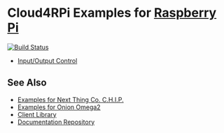 Cloud4RPi Examples for [Raspberry Pi](https://www.raspberrypi.org/products/)
============================================================================

[![Build Status](https://travis-ci.org/cloud4rpi/raspberrypi-examples.svg?branch=master)](https://travis-ci.org/cloud4rpi/raspberrypi-examples)

* [Input/Output Control](control.py)

## See Also

* [Examples for Next Thing Co. C.H.I.P.](https://github.com/cloud4rpi/cloud4rpi-chip-python)
* [Examples for Onion Omega2](https://github.com/cloud4rpi/cloud4rpi-omega2-python)
* [Client Library](https://github.com/cloud4rpi/cloud4rpi)
* [Documentation Repository](https://github.com/cloud4rpi/docs)
